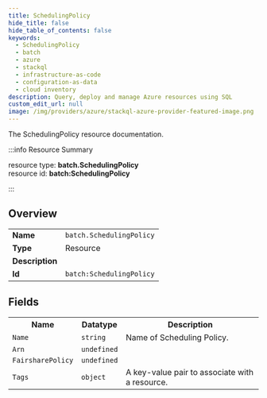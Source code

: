 ```yaml
---
title: SchedulingPolicy
hide_title: false
hide_table_of_contents: false
keywords:
  - SchedulingPolicy
  - batch
  - azure
  - stackql
  - infrastructure-as-code
  - configuration-as-data
  - cloud inventory
description: Query, deploy and manage Azure resources using SQL
custom_edit_url: null
image: /img/providers/azure/stackql-azure-provider-featured-image.png
---
```

The SchedulingPolicy resource documentation.

:::info Resource Summary

<div class="row">
<div class="providerDocColumn">
<span>resource type:&nbsp;<b>batch.SchedulingPolicy</b></span><br />
<span>resource id:&nbsp;<b>batch:SchedulingPolicy</b></span><br />
</div>
</div>

:::

## Overview
<table><tbody>
<tr><td><b>Name</b></td><td><code>batch.SchedulingPolicy</code></td></tr>
<tr><td><b>Type</b></td><td>Resource</td></tr>
<tr><td><b>Description</b></td><td></td></tr>
<tr><td><b>Id</b></td><td><code>batch:SchedulingPolicy</code></td></tr>
</tbody></table>

## Fields
<table><tbody>
<tr><th>Name</th><th>Datatype</th><th>Description</th></tr>
<tr><td><code>Name</code></td><td><code>string</code></td><td>Name of Scheduling Policy.</td></tr><tr><td><code>Arn</code></td><td><code>undefined</code></td><td></td></tr><tr><td><code>FairsharePolicy</code></td><td><code>undefined</code></td><td></td></tr><tr><td><code>Tags</code></td><td><code>object</code></td><td>A key-value pair to associate with a resource.</td></tr>
</tbody></table>